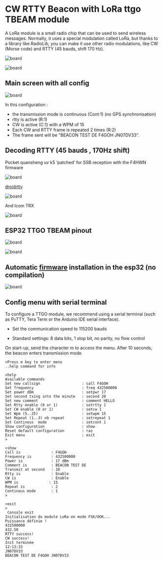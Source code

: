 # CW RTTY Beacon with LoRa ttgo TBEAM module

A LoRa module is a small radio chip that can be used to send wireless messages. Normally, it uses a special modulation called LoRa, but thanks to a library like RadioLib, you can make it use other radio modulations, like CW (Morse code) and RTTY (45 bauds, shift 170 Hz).

![board](images/splash.jpg)

![board](images/ttgotbeam.jpg)

## Main screen with all config

![board](images/update.jpg)

In this configuration :

- the transmission mode is continuous (Cont:1) (no GPS synchronisation) 
- rtty is active (R:1)
- CW is active (C:1) with a WPM of 15
- Each CW and RTTY frame is repeated 2 times (R:2)
- The frame sent will be "BEACON TEST DE F4GOH JN07DV33".

## Decoding RTTY (45 bauds , 170Hz shift)

Pocket quansheng uv k5 ‘patched’ for SSB reception with the F4HWN firmware

![board](images/UV-K5.png)

[droidrtty](https://droidrtty.fr.aptoide.com/app)

![board](images/DroidRtty.jpg)

And Icom TRX

![board](images/ic705.png)


## ESP32 TTGO TBEAM pinout

![board](images/TTGO_pinout.png)

![board](images/TTGO_upper_lower.png)

## Automatic [firmware](https://f4goh.github.io/CWRTTY_beacon/index.html) installation in the esp32 (no compilation)

![board](images/flasher.png)

## Config menu with serial terminal

To configure a TTGO module, we recommend using a serial terminal (such as PuTTY, Tera Term or the Arduino IDE serial interface).

- Set the communication speed to 115200 bauds

- Standard settings: 8 data bits, 1 stop bit, no parity, no flow control

On start-up, send the character m to access the menu. After 10 seconds, the beacon enters transmission mode.

```console
>Press m key to enter menu
..help command for info

>help
Available commands
Set new callsign                   : call F4GOH
Set frequency                      : freq 432500000
Set power dBm                      : setpwr 17
Set second txing into the minute   : second 20
Set new comment                    : comment HELLO
Set Rtty enable (0 or 1)           : setrtty 1
Set CW enable (0 or 1)             : setcw 1
Set Wpm (5..25)                    : setwpm 15
Set Repeat (1..3) nb repeat        : setrepeat 1
Set Continous  mode                : setcont 1
Show configuration                 : show
Reset default configuration        : raz
Exit menu                          : exit
>

>show
Call is              : F4GOH
Frequency is         : 432500000
Power is             : 17 dBm
Comment is           : BEACON TEST DE
Transmit at second   : 10
Rtty is              : Enable
CW is                : Enable
WPM is              : 15
Repeat is            : 2
Continous mode       : 1
>

>exit
>
 Console exit
Initialisation du module LoRa en mode FSK/OOK...
Puissance définie !
432500000
432.50
RTTY success!
CW success!
Init terminée
12:13:33
JN07DV33
BEACON TEST DE F4GOH JN07DV33 
```







